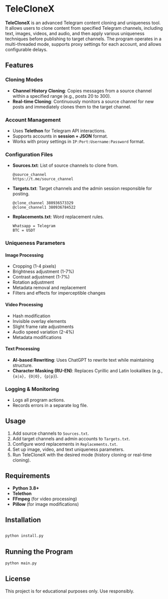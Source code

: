 # TeleCloneX

**TeleCloneX** is an advanced Telegram content cloning and uniqueness tool. It allows users to clone content from specified Telegram channels, including text, images, videos, and audio, and then apply various uniqueness techniques before publishing to target channels. The program operates in a multi-threaded mode, supports proxy settings for each account, and allows configurable delays.

## Features

### Cloning Modes
- **Channel History Cloning**: Copies messages from a source channel within a specified range (e.g., posts 20 to 300).
- **Real-time Cloning**: Continuously monitors a source channel for new posts and immediately clones them to the target channel.

### Account Management
- Uses **Telethon** for Telegram API interactions.
- Supports accounts in **session + JSON** format.
- Works with proxy settings in `IP:Port:Username:Password` format.

### Configuration Files
- **Sources.txt**: List of source channels to clone from.
  ```
  @source_channel
  https://t.me/source_channel
  ```
- **Targets.txt**: Target channels and the admin session responsible for posting.
  ```
  @clone_channel 380936573329
  @clone_channel1 380936784522
  ```
- **Replacements.txt**: Word replacement rules.
  ```
  Whatsapp = Telegram
  BTC = USDT
  ```

### Uniqueness Parameters
#### **Image Processing**
- Cropping (1-4 pixels)
- Brightness adjustment (1-7%)
- Contrast adjustment (1-7%)
- Rotation adjustment
- Metadata removal and replacement
- Filters and effects for imperceptible changes

#### **Video Processing**
- Hash modification
- Invisible overlay elements
- Slight frame rate adjustments
- Audio speed variation (2-4%)
- Metadata modifications

#### **Text Processing**
- **AI-based Rewriting**: Uses ChatGPT to rewrite text while maintaining structure.
- **Character Masking (RU-EN)**: Replaces Cyrillic and Latin lookalikes (e.g., `{а|a}, {О|O}, {р|p}`).

### Logging & Monitoring
- Logs all program actions.
- Records errors in a separate log file.

## Usage
1. Add source channels to `Sources.txt`.
2. Add target channels and admin accounts to `Targets.txt`.
3. Configure word replacements in `Replacements.txt`.
4. Set up image, video, and text uniqueness parameters.
5. Run TeleCloneX with the desired mode (history cloning or real-time cloning).

## Requirements
- **Python 3.8+**
- **Telethon**
- **FFmpeg** (for video processing)
- **Pillow** (for image modifications)

## Installation
```bash

python install.py
```

## Running the Program
```bash
python main.py
```

## License
This project is for educational purposes only. Use responsibly.

